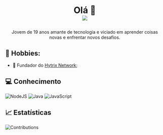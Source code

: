 # <p align="center">Olá 👋<br /><img src="https://komarev.com/ghpvc/?username=uPatrao&color=blue&label=Visualizações" /></p>

<p align="center">Jovem de 19 anos amante de tecnologia e viciado em aprender coisas novas e enfrentar novos desafios.</p>

## 🧑 Hobbies:

- 👑 Fundador do <a href="https://discord.gg/zC5he9gQww">Hytrix Network</a>;

## 💻 Conhecimento
![NodeJS](https://img.shields.io/badge/node.js-6DA55F?style=for-the-badge&logo=node.js&logoColor=white)
![Java](https://img.shields.io/badge/java-%239b44c7.svg?style=for-the-badge&logo=java&logoColor=white)
![JavaScript](https://img.shields.io/badge/javascript-%23323330.svg?style=for-the-badge&logo=javascript&logoColor=%23F7DF1E)

## 📈 Estatísticas
![Contributions](https://github-readme-stats.vercel.app/api?username=uPatrao&theme=tokyonight&custom_title=➥+Contribuições&show_icons=true&hide_title=false&count_private=true&include_all_commits=true&show_owner=true&locale=pt-br&range=all_time)